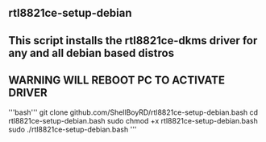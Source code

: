 ## rtl8821ce-setup-debian
## This script installs the rtl8821ce-dkms driver for any and all debian based distros
## WARNING WILL REBOOT PC TO ACTIVATE DRIVER


'''bash'''
git clone github.com/ShellBoyRD/rtl8821ce-setup-debian.bash
cd rtl8821ce-setup-debian.bash
sudo chmod +x rtl8821ce-setup-debian.bash
sudo ./rtl8821ce-setup-debian.bash
'''
